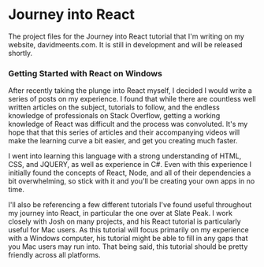 # Journey into React
The project files for the Journey into React tutorial that I'm writing on my website, davidmeents.com. It is still in development and will be released shortly.

### Getting Started with React on Windows
After recently taking the plunge into React myself, I decided I would write a series of posts on my experience. I found that while there are countless well written articles on the subject, tutorials to follow, and the endless knowledge of professionals on Stack Overflow, getting a working knowledge of React was difficult and the process was convoluted. It's my hope that that this series of articles and their accompanying videos will make the learning curve a bit easier, and get you creating much faster.

I went into learning this language with a strong understanding of HTML, CSS, and JQUERY, as well as experience in C#. Even with this experience I initially found the concepts of React, Node, and all of their dependencies a bit overwhelming, so stick with it and you'll be creating your own apps in no time.

I'll also be referencing a few different tutorials I've found useful throughout my journey into React, in particular the one over at Slate Peak. I work closely with Josh on many projects, and his React tutorial is particularly useful for Mac users. As this tutorial will focus primarily on my experience with a Windows computer, his tutorial might be able to fill in any gaps that you Mac users may run into. That being said, this tutorial should be pretty friendly across all platforms.

